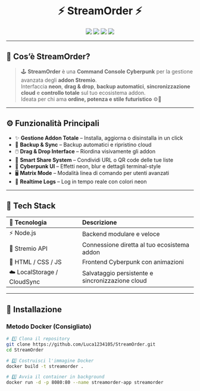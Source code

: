 <h1 align="center">⚡ StreamOrder ⚡</h1>

<p align="center">
  <img src="https://img.shields.io/badge/Version-1.0.0-purple?style=for-the-badge&logo=stremio" />
  <img src="https://img.shields.io/badge/Build-Stable-cyan?style=for-the-badge" />
  <img src="https://img.shields.io/badge/Theme-Cyberpunk-ff00ff?style=for-the-badge&logoColor=white" />
  <img src="https://img.shields.io/badge/License-Unlicensed-red?style=for-the-badge" />
</p>

---

## 💠 Cos’è StreamOrder?

> 🕹️ **StreamOrder** è una **Command Console Cyberpunk** per la gestione avanzata degli **addon Stremio**.  
> Interfaccia **neon**, **drag & drop**, **backup automatici**, **sincronizzazione cloud** e **controllo totale** sul tuo ecosistema addon.  
> Ideata per chi ama **ordine, potenza e stile futuristico** ⚙️💜

---

## ⚙️ Funzionalità Principali

- ✨ **Gestione Addon Totale** – Installa, aggiorna o disinstalla in un click  
- 💾 **Backup & Sync** – Backup automatici e ripristino cloud  
- 🖱️ **Drag & Drop Interface** – Riordina visivamente gli addon  
- 🔗 **Smart Share System** – Condividi URL o QR code delle tue liste  
- 🌌 **Cyberpunk UI** – Effetti neon, blur e dettagli terminal-style  
- 🖥️ **Matrix Mode** – Modalità linea di comando per utenti avanzati  
- 📜 **Realtime Logs** – Log in tempo reale con colori neon

---

## 🧠 Tech Stack

| 🔧 Tecnologia | Descrizione |
| :--- | :--- |
| ⚡ Node.js | Backend modulare e veloce |
| 🧩 Stremio API | Connessione diretta al tuo ecosistema addon |
| 🎨 HTML / CSS / JS | Frontend Cyberpunk con animazioni |
| ☁️ LocalStorage / CloudSync | Salvataggio persistente e sincronizzazione cloud |

---

## 🚀 Installazione

### Metodo Docker (Consigliato)

```bash
# 1️⃣ Clona il repository
git clone https://github.com/Luca1234105/StreamOrder.git
cd StreamOrder

# 2️⃣ Costruisci l'immagine Docker
docker build -t streamorder .

# 3️⃣ Avvia il container in background
docker run -d -p 8080:80 --name streamorder-app streamorder
